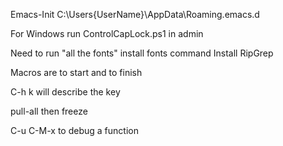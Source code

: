 Emacs-Init
C:\Users\{UserName}\AppData\Roaming\.emacs.d

For Windows run ControlCapLock.ps1 in admin


Need to run "all the fonts" install fonts command
Install RipGrep


Macros are <f3> to start and <f4> to finish

C-h k 
will describe the key 

pull-all then freeze



C-u C-M-x to debug a function
